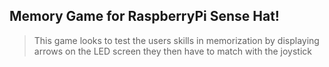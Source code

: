 ## Memory Game for RaspberryPi Sense Hat! 
> This game looks to test the users skills in memorization by displaying arrows on the LED screen they then have to match with the joystick
